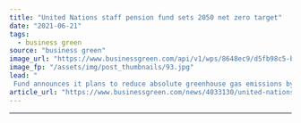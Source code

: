 ```yaml
---
title: "United Nations staff pension fund sets 2050 net zero target"
date: "2021-06-21"
tags: 
  - business green
source: "business green"
image_url: "https://www.businessgreen.com/api/v1/wps/8648ec9/d5fb98c5-b5b8-461e-b162-3191dc361a41/7/united-nations-building-185x114.jpg"
image_fp: "/assets/img/post_thumbnails/93.jpg"
lead: "
 Fund announces it plans to reduce absolute greenhouse gas emissions by 29 per cent this year against 2019 levels ..."
article_url: "https://www.businessgreen.com/news/4033130/united-nations-staff-pension-fund-sets-2050-net-zero-target"
---
```


---
